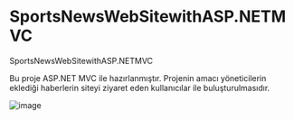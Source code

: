 # SportsNewsWebSitewithASP.NETMVC
SportsNewsWebSitewithASP.NETMVC

Bu proje ASP.NET MVC ile hazırlanmıştır.
Projenin amacı yöneticilerin eklediği haberlerin siteyi ziyaret eden kullanıcılar ile buluşturulmasıdır.

![image](https://user-images.githubusercontent.com/56643124/83140149-43e98d80-a0f6-11ea-91ec-58e957471055.png)
